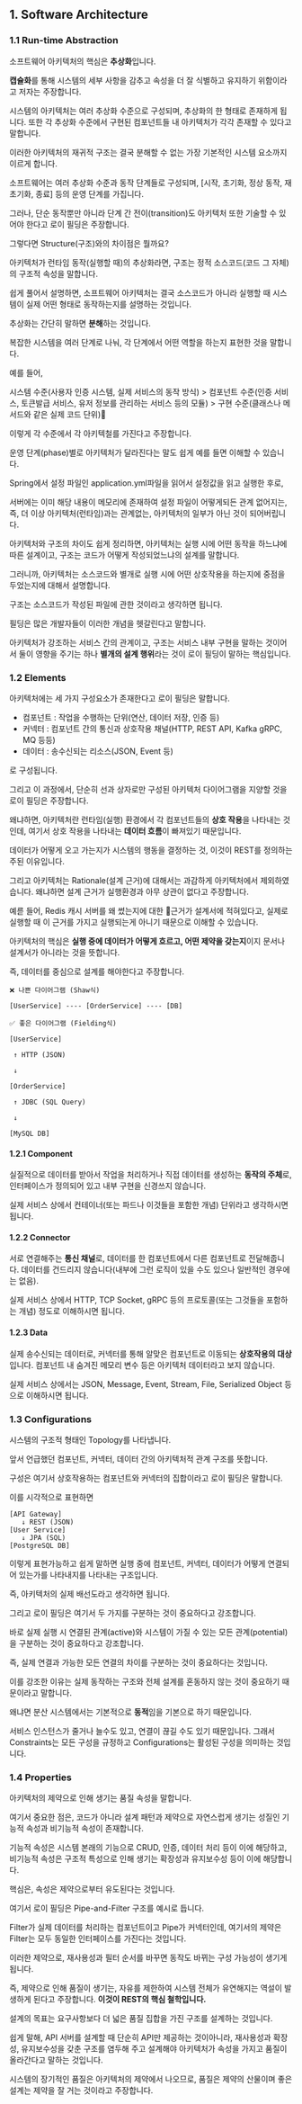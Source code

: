 ## 1. Software Architecture

### 1.1 Run-time Abstraction

소프트웨어 아키텍처의 핵심은 **추상화**입니다.

**캡슐화**를 통해 시스템의 세부 사항을 감추고 속성을 더 잘 식별하고 유지하기 위함이라고 저자는 주장합니다.

시스템의 아키텍처는 여러 추상화 수준으로 구성되며, 추상화의 한 형태로 존재하게 됩니다. 또한 각 추상화 수준에서 구현된 컴포넌트들 내 아키텍처가 각각 존재할 수 있다고 말합니다.

이러한 아키텍처의 재귀적 구조는 결국 분해할 수 없는 가장 기본적인 시스템 요소까지 이르게 합니다.

소프트웨어는 여러 추상화 수준과 동작 단계들로 구성되며, [시작, 초기화, 정상 동작, 재초기화, 종료] 등의 운영 단계를 가집니다.

그러나, 단순 동작뿐만 아니라 단계 간 전이(transition)도 아키텍처 또한 기술할 수 있어야 한다고 로이 필딩은 주장합니다.

그렇다면 Structure(구조)와의 차이점은 뭘까요?

아키텍처가 런타임 동작(실행할 때)의 추상화라면, 구조는 정적 소스코드(코드 그 자체)의 구조적 속성을 말합니다.

쉽게 풀어서 설명하면, 소프트웨어 아키텍처는 결국 소스코드가 아니라 실행할 때 시스템이 실제 어떤 형태로 동작하는지를 설명하는 것입니다.

추상화는 간단히 말하면 **분해**하는 것입니다.

복잡한 시스템을 여러 단계로 나눠, 각 단계에서 어떤 역할을 하는지 표현한 것을 말합니다.

예를 들어,

  시스템 수준(사용자 인증 시스템, 실제 서비스의 동작 방식) > 컴포넌트 수준(인증 서비스, 토큰발급 서비스, 유저 정보를 관리하는 서비스 등의 모듈) > 구현 수준(클래스나 메서드와 같은 실제 코드 단위)

이렇게 각 수준에서 각 아키텍철를 가진다고 주장합니다.

운영 단계(phase)별로 아키텍처가 달라진다는 말도 쉽게 예를 들면 이해할 수 있습니다.

Spring에서 설정 파일인 application.yml파일을 읽어서 설정값을 읽고 실행한 후로, 

서버에는 이미 해당 내용이 메모리에 존재하여 설정 파일이 어떻게되든 관계 없어지는, 즉, 더 이상 아키텍처(런타임)과는 관계없는, 아키텍처의 일부가 아닌 것이 되어버립니다.

아키텍처와 구조의 차이도 쉽게 정리하면, 아키텍처는 실행 시에 어떤 동작을 하느냐에 따른 설계이고, 구조는 코드가 어떻게 작성되었느냐의 설계를 말합니다.

그러니까, 아키텍처는 소스코드와 별개로 실행 시에 어떤 상호작용을 하는지에 중점을 두었는지에 대해서 설명합니다.

구조는 소스코드가 작성된 파일에 관한 것이라고 생각하면 됩니다.

필딩은 많은 개발자들이 이러한 개념을 헷갈린다고 말합니다.

아키텍처가 강조하는 서비스 간의 관계이고, 구조는 서비스 내부 구현을 말하는 것이어서 둘이 영향을 주기는 하나 **별개의 설계 행위**라는 것이 로이 필딩이 말하는 핵심입니다.

### 1.2 Elements

아키텍처에는 세 가지 구성요소가 존재한다고 로이 필딩은 말합니다.

  - 컴포넌트 : 작업을 수행하는 단위(연산, 데이터 저장, 인증 등)
  - 커넥터 : 컴포넌트 간의 통신과 상호작용 채널(HTTP, REST API, Kafka gRPC, MQ 등등)
  - 데이터 : 송수신되는 리소스(JSON, Event 등)

로 구성됩니다.

그리고 이 과정에서, 단순히 선과 상자로만 구성된 아키텍처 다이어그램을 지양할 것을 로이 필딩은 주장합니다.

왜냐하면, 아키텍처란 런타임(실행) 환경에서 각 컴포넌트들의 **상호 작용**을 나타내는 것인데, 여기서 상호 작용을 나타내는 **데이터 흐름**이 빠져있기 때문입니다.

데이터가 어떻게 오고 가는지가 시스템의 행동을 결정하는 것, 이것이 REST를 정의하는 주된 이유입니다.

그리고 아키텍처는 Rationale(설계 근거)에 대해서는 과감하게 아키텍처에서 제외하였습니다. 왜냐하면 설계 근거가 실행환경과 아무 상관이 없다고 주장합니다.

예륻 들어, Redis 캐시 서버를 왜 썼는지에 대한 근거가 설계서에 적혀있다고, 실제로 실행할 때 이 근거를 가지고 실행되는게 아니기 때문으로 이해할 수 있습니다.

아키텍처의 핵심은 **실행 중에 데이터가 어떻게 흐르고, 어떤 제약을 갖는지**이지 문서나 설계서가 아니라는 것을 뜻합니다.

즉, 데이터를 중심으로 설계를 해야한다고 주장합니다.
  
    ❌ 나쁜 다이어그램 (Shaw식)
    
    [UserService] ---- [OrderService] ---- [DB]
  
    ✅ 좋은 다이어그램 (Fielding식)
    
    [UserService]
    
     ↑ HTTP (JSON)
    
     ↓
    
    [OrderService]
    
     ↑ JDBC (SQL Query)
     
     ↓
    
    [MySQL DB]

#### 1.2.1 Component

실질적으로 데이터를 받아서 작업을 처리하거나 직접 데이터를 생성하는 **동작의 주체**로, 인터페이스가 정의되어 있고 내부 구현을 신경쓰지 않습니다.

실제 서비스 상에서 컨테이너(또는 파드나 이것들을 포함한 개념) 단위라고 생각하시면 됩니다.

#### 1.2.2 Connector

서로 연결해주는 **통신 채널**로, 데이터를 한 컴포넌트에서 다른 컴포넌트로 전달해줍니다. 데이터를 건드리지 않습니다(내부에 그런 로직이 있을 수도 있으나 일반적인 경우에는 없음).

실제 서비스 상에서 HTTP, TCP Socket, gRPC 등의 프로토콜(또는 그것들을 포함하는 개념) 정도로 이해하시면 됩니다.

#### 1.2.3 Data

실제 송수신되는 데이터로, 커넥터를 통해 알맞은 컴포넌트로 이동되는 **상호작용의 대상**입니다. 컴포넌트 내 숨겨진 메모리 변수 등은 아키텍처 데이터라고 보지 않습니다.

실제 서비스 상에서는 JSON, Message, Event, Stream, File, Serialized Object 등으로 이해하시면 됩니다.

### 1.3 Configurations

시스템의 구조적 형태인 Topology를 나타냅니다.

앞서 언급했던 컴포넌트, 커넥터, 데이터 간의 아키텍처적 관계 구조를 뜻합니다.

구성은 여기서 상호작용하는 컴포넌트와 커넥터의 집합이라고 로이 필딩은 말합니다.

이를 시각적으로 표현하면

	[API Gateway]
	   ↓ REST (JSON)
	[User Service]
	   ↓ JPA (SQL)
	[PostgreSQL DB]

이렇게 표현가능하고 쉽게 말하면 실행 중에 컴포넌트, 커넥터, 데이터가 어떻게 연결되어 있는가를 나타내지를 나타내는 구조입니다.

즉, 아키텍처의 실제 배선도라고 생각하면 됩니다.

그리고 로이 필딩은 여기서 두 가지를 구분하는 것이 중요하다고 강조합니다.

바로 실제 실행 시 연결된 관계(active)와 시스템이 가질 수 있는 모든 관계(potential)을 구분하는 것이 중요하다고 강조합니다.

즉, 실제 연결과 가능한 모든 연결의 차이를 구분하는 것이 중요하다는 것입니다.

이를 강조한 이유는 실제 동작하는 구조와 전체 설계를 혼동하지 않는 것이 중요하기 때문이라고 말합니다.

왜냐면 분산 시스템에서는 기본적으로 **동적**임을 기본으로 하기 때문입니다.

서비스 인스턴스가 줄거나 늘수도 있고, 연결이 끊길 수도 있기 때문입니다. 그래서 Constraints는 모든 구성을 규정하고 Configurations는 활성된 구성을 의미하는 것입니다.

### 1.4 Properties

아키텍처의 제약으로 인해 생기는 품질 속성을 말합니다.

여기서 중요한 점은, 코드가 아니라 설계 패턴과 제약으로 자연스럽게 생기는 성질인 기능적 속성과 비기능적 속성이 존재합니다.

기능적 속성은 시스템 본래의 기능으로 CRUD, 인증, 데이터 처리 등이 이에 해당하고, 비기능적 속성은 구조적 특성으로 인해 생기는 확장성과 유지보수성 등이 이에 해당합니다.

핵심은, 속성은 제약으로부터 유도된다는 것입니다.

여기서 로이 필딩은 Pipe-and-Filter 구조를 예시로 듭니다.

Filter가 실제 데이터를 처리하는 컴포넌트이고 Pipe가 커넥터인데, 여기서의 제약은 Filter는 모두 동일한 인터페이스를 가진다는 것입니다.

이러한 제약으로, 재사용성과 필터 순서를 바꾸면 동작도 바뀌는 구성 가능성이 생기게 됩니다.

즉, 제약으로 인해 품질이 생기는, 자유를 제한하여 시스템 전체가 유연해지는 역설이 발생하게 된다고 주장합니다. **이것이 REST의 핵심 철학입니다.**

설계의 목표는 요구사항보다 더 넓은 품질 집합을 가진 구조를 설계하는 것입니다.

쉽게 말해, API 서버를 설계할 때 단순히 API만 제공하는 것이아니라, 재사용성과 확장성, 유지보수성을 갖춘 구조를 염두해 주고 설계해야 아키텍처가 속성을 가지고 품질이 올라간다고 말하는 것입니다.

시스템의 장기적인 품질은 아키텍처의 제약에서 나오므로, 품질은 제약의 산물이며 좋은 설계는 제약을 잘 거는 것이라고 주장합니다.
